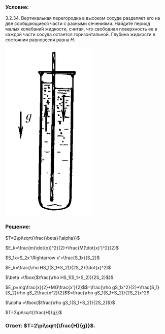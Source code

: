 ###  Условие: 

$3.2.34.$ Вертикальная перегородка в высоком сосуде разделяет его на две сообщающиеся части с разными сечениями. Найдите период малых колебаний жидкости, считая, что свободная поверхность ее в каждой части сосуда остается горизонтальной. Глубина жидкости в состоянии равновесия равна $H$. 

![|275x529, 67%](../../img/3.2.34/3.2.34.png) 

###  Решение: 

$T=2\pi\sqrt{\frac{\beta}{\alpha}}$  
  
$E_k=\frac{m(\dot{x})^2}{2}+\frac{M(\dot{x}')^2}{2}$  
  
$S_1x=S_2x'\Rightarrow x'=\frac{S_1x}{S_2}$  
  
$E_k=\frac{\rho HS_1(S_1+S_2)}{2S_2}(\dot{x}^2)$  
  
$\beta =\fbox{$\frac{\rho HS_1(S_1+S_2)}{2S_2}$}$  
  
$E_p=mg\frac{x}{2}+MG\frac{x'}{2}$$=\frac{\rho gS_1x^2}{2}+\frac{S_1}{S_2}\rho gS_2\frac{x^2}{2}$$=\frac{\rho gS_1(S_1+S_2)}{2S_2}x^2$  
  
$\alpha =\fbox{$\frac{\rho gS_1(S_1+S_2)}{2S_2}$}$  
  
$T=2\pi\sqrt{\frac{H}{g}}$  
  


###  Ответ: $T=2\pi\sqrt{\frac{H}{g}}$. 

### 
